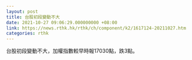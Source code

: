 ```yaml
---
layout: post
title: 台股初段變動不大
date: 2021-10-27 09:06:29.000000000 +08:00
link: https://news.rthk.hk/rthk/ch/component/k2/1617124-20211027.htm
categories: rthk
---
```


台股初段變動不大，加權指數較早時報17030點，跌3點。
